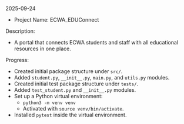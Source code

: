 2025-09-24

- Project Name: ECWA_EDUConnect

Description:

- A portal that connects ECWA students and staff with all educational resources in one place.

Progress:

- Created initial package structure under `src/`.
- Added `student.py`, `__init__.py`, `main.py`, and `utils.py` modules.
- Created initial test package structure under `tests/`.
- Added `test_student.py` and `__init__.py` modules.
- Set up a Python virtual environment:
  - `python3 -m venv venv`
  - Activated with `source venv/bin/activate`.
- Installed `pytest` inside the virtual environment.
